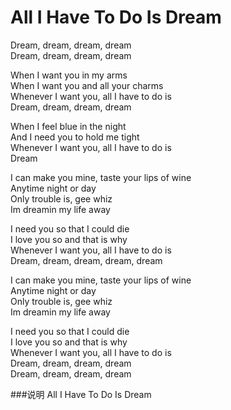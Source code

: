 All I Have To Do Is Dream 
========================

Dream, dream, dream, dream  
Dream, dream, dream, dream  

When I want you in my arms  
When I want you and all your charms  
Whenever I want you, all I have to do is  
Dream, dream, dream, dream  

When I feel blue in the night  
And I need you to hold me tight  
Whenever I want you, all I have to do is  
Dream  

I can make you mine, taste your lips of wine  
Anytime night or day  
Only trouble is, gee whiz  
Im dreamin my life away  

I need you so that I could die  
I love you so and that is why  
Whenever I want you, all I have to do is  
Dream, dream, dream, dream, dream  

I can make you mine, taste your lips of wine  
Anytime night or day  
Only trouble is, gee whiz  
Im dreamin my life away  

I need you so that I could die  
I love you so and that is why  
Whenever I want you, all I have to do is  
Dream, dream, dream, dream  
Dream, dream, dream, dream  

###说明
All I Have To Do Is Dream 
